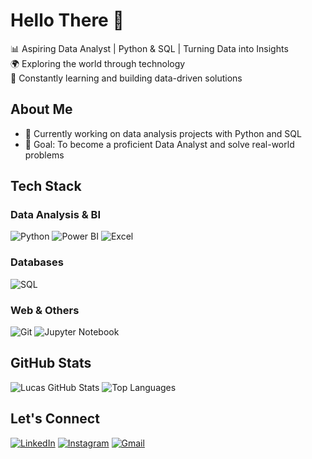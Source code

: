 # Hello There 👋

📊 Aspiring Data Analyst | Python & SQL | Turning Data into Insights  
🌍 Exploring the world through technology  
🚀 Constantly learning and building data-driven solutions  

## About Me

- 🔭 Currently working on data analysis projects with Python and SQL
- 🎯 Goal: To become a proficient Data Analyst and solve real-world problems

## Tech Stack

### Data Analysis & BI
![Python](https://custom-icon-badges.demolab.com/badge/Python-3776AB?logo=python&logoColor=white)
![Power BI](https://custom-icon-badges.demolab.com/badge/Power%20BI-F1C912?logo=power-bi&logoColor=000)
![Excel](https://custom-icon-badges.demolab.com/badge/Excel-217346?logo=excel&logoColor=white)

### Databases
![SQL](https://img.shields.io/badge/SQL-4479A1?style=for-the-badge&logo=postgresql&logoColor=white)

### Web & Others
![Git](https://img.shields.io/badge/git-%23F05033.svg?style=for-the-badge&logo=git&logoColor=white)
![Jupyter Notebook](https://img.shields.io/badge/jupyter-%23FA0F00.svg?style=for-the-badge&logo=jupyter&logoColor=white)

## GitHub Stats

![Lucas GitHub Stats](https://github-readme-stats.vercel.app/api?username=sanches8&show_icons=true&theme=github_dark)
![Top Languages](https://github-readme-stats.vercel.app/api/top-langs/?username=sanches8&layout=compact&theme=github_dark)

## Let's Connect

[![LinkedIn](https://img.shields.io/badge/linkedin-%230077B5.svg?style=for-the-badge&logo=linkedin&logoColor=white)](https://www.linkedin.com/in/lucassanches89)
[![Instagram](https://img.shields.io/badge/Instagram-%23E4405F.svg?style=for-the-badge&logo=Instagram&logoColor=white)](https://www.instagram.com/o_sanchess0?igsh=ejkyd2Q5N2FzN2k1)
[![Gmail](https://img.shields.io/badge/Gmail-D14836?style=for-the-badge&logo=gmail&logoColor=white)](mailto:lucasmp.sanches@gmail.com)
